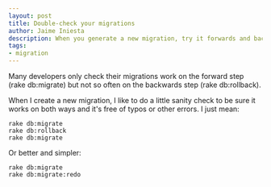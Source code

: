 ```yaml
---
layout: post
title: Double-check your migrations
author: Jaime Iniesta
description: When you generate a new migration, try it forwards and backwards to ensure it has no errors
tags:
- migration
---
```

Many developers only check their migrations work on the forward step (rake db:migrate) but not so often on the backwards step (rake db:rollback).

When I create a new migration, I like to do a little sanity check to be sure it works on both ways and it's free of typos or other errors. I just mean:

    rake db:migrate
    rake db:rollback
    rake db:migrate

Or better and simpler:

    rake db:migrate
    rake db:migrate:redo
